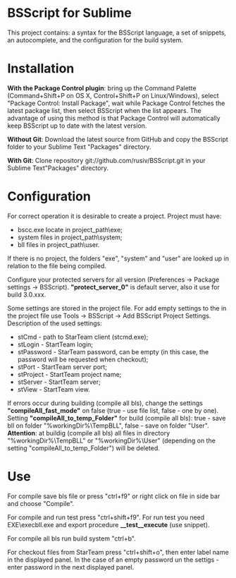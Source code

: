 # BSScript for Sublime
This project contains: a syntax for the BSScript language, a set of snippets, an autocomplete, and the configuration for the build system.
# Installation
**With the Package Control plugin**: bring up the Command Palette (Command+Shift+P on OS X, Control+Shift+P on Linux/Windows), select "Package Control: Install Package", wait while Package Control fetches the latest package list, then select BSScript when the list appears. 
The advantage of using this method is that Package Control will automatically keep BSScript up to date with the latest version.

**Without Git**: Download the latest source from GitHub and copy the BSScript folder to your Sublime Text "Packages" directory.

**With Git**: Clone repository git://github.com/rusiv/BSScript.git in your Sublime Text"Packages" directory.
# Configuration
For correct operation it is desirable to create a project. Project must have:
* bscc.exe locate in project_path\exe;
* system files in project_path\system;
* bll files in project_path\user.

If there is no project, the folders "exe", "system" and "user" are looked up in relation to the file being compiled.

Configure your protected servers for all version (Preferences -> Package settings -> BSScript). **"protect_server_0"** is default server, also it use for build 3.0.xxx.

Some settings are stored in the project file. For add empty settings to the in the project file use Tools -> BSScript -> Add BSScript Project Settings. Description of the used settings:
* stCmd - path to StarTeam client (stcmd.exe);
* stLogin - StartTeam login;
* stPassword - StarTeam password, can be empty (in this case, the password will be requested when checkout);
* stPort - StartTeam server port;
* stProject - StartTeam project name;
* stServer - StartTeam server;
* stView - StartTeam view.

If errors occur during building (compile all bls), change the settings **"compileAll_fast_mode"** on false (true - use file list, false - one by one).  
Setting **"compileAll_to_temp_Folder"** for build (compile all bls): true - save bll on folder "%workingDir%\TempBLL", false - save on folder "User". **Attention**: at buildig (compile all bls) all files in directory "%workingDir%\TempBLL" or "%workingDir%\User" (depending on the setting "compileAll_to_temp_Folder") will be deleted.

# Use
For compile save bls file or press "ctrl+f9" or right click on file in side bar and choose "Compile".

For compile and run test press "ctrl+shift+f9". For run test you need EXE\execbll.exe and export procedure **__test__execute** (use snippet).

For compile all bls run build system "ctrl+b".

For checkout files from StarTeam press "ctrl+shift+o", then enter label name in the displayed panel. In the case of an empty password un the settigs - enter password in the next displayed panel.
